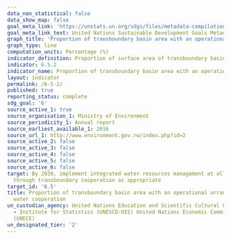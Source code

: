```yaml
---
data_non_statistical: false
data_show_map: false
goal_meta_link: 'https://unstats.un.org/sdgs/files/metadata-compilation/Metadata-Goal-6.pdf '
goal_meta_link_text: United Nations Sustainable Development Goals Metadata (PDF 4.0 MB)
graph_title: 'Proportion of transboundary basin area with an operational arrangement for water cooperation'
graph_type: line
computation_units: Percentage (%)
indicator_definition: Proportion of surface area of transboundary basins that have an operational arrangement for transboundary water cooperation. Regular meetings of the riparian countries to discuss IWRM and exchange of information are required for an arrangement to be defined as operational 
indicator: 6.5.2
indicator_name: Proportion of transboundary basin area with an operational arrangement for water cooperation
layout: indicator
permalink: /6-5-2/
published: true
reporting_status: complete
sdg_goal: '6'
source_active_1: true
source_organisation_1: Ministry of Environment  
source_periodicity_1: Annual report
source_earliest_available_1: 2016
source_url_1: http://www.environment.gov.rw/index.php?id=2
source_active_2: false
source_active_3: false
source_active_4: false
source_active_5: false
source_active_6: false
target: By 2030, implement integrated water resources management at all levels, including
  through transboundary cooperation as appropriate
target_id: '6.5'
title: Proportion of transboundary basin area with an operational arrangement for
  water cooperation
un_custodian_agency: United Nations Education and Scientific Cultural Organisation
  - Institute for Statistics (UNESCO-UIS) United Nations Economic Commission for Europe
  (UNECE)
un_designated_tier: '2'
---
```

